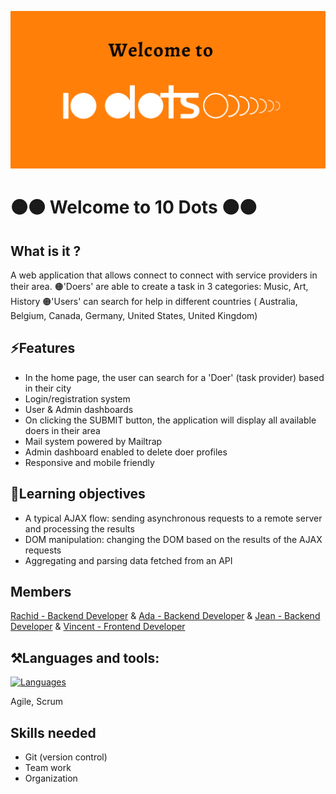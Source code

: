 ![Header](10dots-welcome.png)

# 🟠🟠 Welcome to 10 Dots 🟠🟠

## What is it ?
A web application that allows connect to connect with service providers in their area.
🟠'Doers' are able to create a task in 3 categories: Music, Art, History
🟠'Users' can search for help in different countries ( Australia, Belgium, Canada, Germany, United States, United Kingdom)

## ⚡Features
- In the home page, the user can search for a 'Doer' (task provider) based in their city
- Login/registration system
- User & Admin dashboards
- On clicking the SUBMIT button, the application will display all available doers in their area
- Mail system powered by Mailtrap
- Admin dashboard enabled to delete doer profiles
- Responsive and mobile friendly

## 🔎Learning objectives
- A typical AJAX flow: sending asynchronous requests to a remote server and processing the results
- DOM manipulation: changing the DOM based on the results of the AJAX requests
- Aggregating and parsing data fetched from an API

## Members
[Rachid - Backend Developer](https://github.com/RachidMA) & [Ada - Backend Developer](https://github.com/ada-omoji) & [Jean - Backend Developer](https://github.com/JeanPinay) & [Vincent - Frontend Developer](https://github.com/VincentClarysse)

## ⚒️Languages and tools: 
[![Languages](https://skillicons.dev/icons?i=laravel,javascript,css,sass,mailtrap,mysql,github&theme=light)](https://skillicons.dev)

Agile, Scrum

## Skills needed
* Git (version control)
* Team work
* Organization

<!-- **Take a look at our finished project [right here](link)** -->